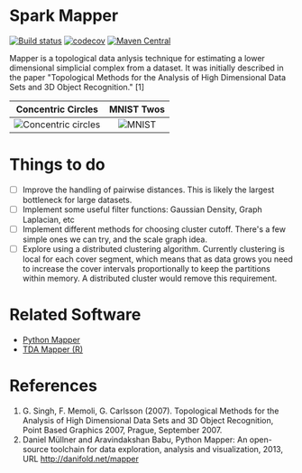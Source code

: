 # Spark Mapper

[![Build status](https://api.travis-ci.org/log0ymxm/spark-mapper.svg?branch=master)](https://travis-ci.org/log0ymxm/spark-mapper)
[![codecov](https://codecov.io/gh/log0ymxm/spark-mapper/branch/master/graph/badge.svg)](https://codecov.io/gh/log0ymxm/spark-mapper)
[![Maven Central](https://img.shields.io/maven-central/v/com.github.log0ymxm/spark-mapper_2.11.svg)](http://search.maven.org/#search%7Cga%7C1%7Cg%3A%22com.github.log0ymxm%22%20AND%20a%3A%22spark-mapper_2.11%22)

Mapper is a topological data anlysis technique for estimating a lower dimensional simplicial complex from a dataset. It was initially described in the paper "Topological Methods for the Analysis of High Dimensional Data Sets and 3D Object Recognition." [1]

Concentric Circles         |  MNIST Twos
:-------------------------:|:-------------------------:
![Concentric circles](https://github.com/log0ymxm/spark-mapper/raw/master/examples/concentric_circles.png)  |  ![MNIST](https://github.com/log0ymxm/spark-mapper/raw/master/examples/mnist_twos.png)

# Things to do

- [ ] Improve the handling of pairwise distances. This is likely the largest bottleneck for large datasets.
- [ ] Implement some useful filter functions: Gaussian Density, Graph Laplacian, etc
- [ ] Implement different methods for choosing cluster cutoff. There's a few simple ones we can try, and the scale graph idea. 
- [ ] Explore using a distributed clustering algorithm. Currently clustering is local for each cover segment, which means that as data grows you need to increase the cover intervals proportionally to keep the partitions within memory. A distributed cluster would remove this requirement.

# Related Software

- [Python Mapper](http://danifold.net/mapper/index.html)
- [TDA Mapper (R)](https://github.com/paultpearson/TDAmapper/)

# References

1. G. Singh, F. Memoli, G. Carlsson (2007). Topological Methods for the Analysis of High Dimensional Data Sets and 3D Object Recognition, Point Based Graphics 2007, Prague, September 2007.
2. Daniel Müllner and Aravindakshan Babu, Python Mapper: An open-source toolchain for data exploration, analysis and visualization, 2013, URL http://danifold.net/mapper
